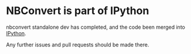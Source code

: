 # NBConvert is part of IPython

nbconvert standalone dev has completed,
and the code been merged into [IPython](https://github.com/ipython/ipython).

Any further issues and pull requests should be made there.
